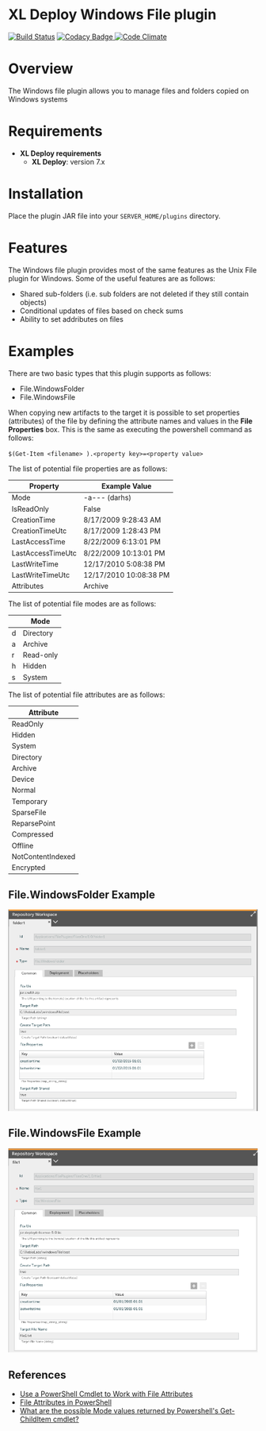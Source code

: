 # XL Deploy Windows File plugin

[![Build Status][xld-windows-file-plugin-travis-image]][xld-windows-file-plugin-travis-url]
[![Codacy Badge][xld-windows-file-plugin-codacy-image] ][xld-windows-file-plugin-codacy-url]
[![Code Climate][xld-windows-file-plugin-code-climate-image] ][xld-windows-file-plugin-code-climate-url]

[xld-windows-file-plugin-travis-image]: https://travis-ci.org/xebialabs-community/xld-windows-file-plugin.svg?branch=master
[xld-windows-file-plugin-travis-url]: https://travis-ci.org/xebialabs-community/xld-windows-file-plugin
[xld-windows-file-plugin-codacy-image]: https://api.codacy.com/project/badge/Grade/cbe6e057aa2f447c9d6e4a3092f192ad
[xld-windows-file-plugin-codacy-url]: https://www.codacy.com/app/joris-dewinne/xld-windows-file-plugin
[xld-windows-file-plugin-code-climate-image]: https://codeclimate.com/github/xebialabs-community/xld-windows-file-plugin/badges/gpa.svg
[xld-windows-file-plugin-code-climate-url]: https://codeclimate.com/github/xebialabs-community/xld-windows-file-plugin

# Overview

The Windows file plugin allows you to manage files and folders copied on Windows systems

# Requirements 

* **XL Deploy requirements**
	* **XL Deploy**: version 7.x

# Installation 

Place the plugin JAR file into your `SERVER_HOME/plugins` directory. 

# Features 

The Windows file plugin provides most of the same features as the Unix File plugin for Windows.  Some of the useful features are as follows:

* Shared sub-folders (i.e. sub folders are not deleted if they still contain objects)
* Conditional updates of files based on check sums
* Ability to set addributes on files

# Examples

There are two basic types that this plugin supports as follows:
* File.WindowsFolder
* File.WindowsFile

When copying new artifacts to the target it is possible to set properties (attributes) of the file by defining the attribute names and values in the **File Properties** box.  This is the same as executing the powershell command as follows:

`$(Get-Item <filename> ).<property key>=<property value>`

The list of potential file properties are as follows:

| Property          | Example Value          |
|-------------------|------------------------|
| Mode              | -a--- (darhs)          |
| IsReadOnly        | False                  |
| CreationTime      | 8/17/2009 9:28:43 AM   |
| CreationTimeUtc   | 8/17/2009 1:28:43 PM   |
| LastAccessTime    | 8/22/2009 6:13:01 PM   |
| LastAccessTimeUtc | 8/22/2009 10:13:01 PM  |
| LastWriteTime     | 12/17/2010 5:08:38 PM  |
| LastWriteTimeUtc  | 12/17/2010 10:08:38 PM |
| Attributes        | Archive                |

The list of potential file modes are as follows:

|    |   Mode    |
|----|-----------|
| d  | Directory |
| a  | Archive   |
| r  | Read-only |
| h  | Hidden    |
| s  | System    |

The list of potential file attributes are as follows:


| Attribute         |
| ----------------- |
| ReadOnly          |
| Hidden            |
| System            |
| Directory         |
| Archive           |
| Device            |
| Normal            |
| Temporary         |
| SparseFile        |
| ReparsePoint      |
| Compressed        |
| Offline           |
| NotContentIndexed |
| Encrypted         |


## File.WindowsFolder Example


![image](docs/WindowsFile.FolderType.png)

## File.WindowsFile Example


![image](docs/WindowsFile.FileType.png)


## References
* [Use a PowerShell Cmdlet to Work with File Attributes](http://blogs.technet.com/b/heyscriptingguy/archive/2011/01/26/use-a-powershell-cmdlet-to-work-with-file-attributes.aspx)
* [File Attributes in PowerShell](https://mcpmag.com/articles/2012/03/20/powershell-dir-command-tricks.aspx)
* [What are the possible Mode values returned by Powershell's Get-ChildItem cmdlet?](http://stackoverflow.com/questions/4939802/what-are-the-possible-mode-values-returned-by-powershells-get-childitem-cmdlet)
